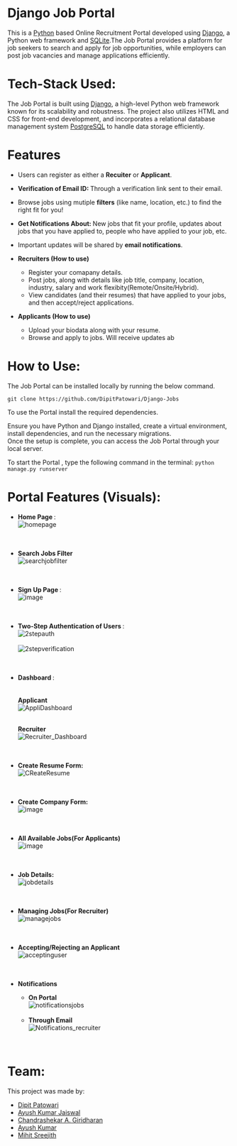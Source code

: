 # Django Job Portal

This is a [Python](https://www.python.org/) based Online Recruitment Portal developed using [Django](https://www.djangoproject.com/), a Python web framework and [SQLite](https://www.sqlite.org/index.html).The Job Portal provides a platform for job seekers to search and apply for job opportunities, while employers can post job vacancies and manage applications efficiently.</br>

# Tech-Stack Used:
The Job Portal is built using [Django](https://www.djangoproject.com/), a high-level Python web framework known for its scalability and robustness. The project also utilizes HTML and CSS for front-end development, and incorporates a relational database management system [PostgreSQL](https://www.postgresql.org/) to handle data storage efficiently.

# Features
* Users can register as either a <b>Recuiter</b> or <b>Applicant</b>.
* <b>Verification of Email ID: </b>Through a verification link sent to their email.
* Browse jobs using mutiple <b>filters</b> (like name, location, etc.) to find the right fit for you!
* <b>Get Notifications About: </b>New jobs that fit your profile, updates about jobs that you have applied to, people who have applied to your job, etc.
* Important updates will be shared by <b>email notifications</b>.

* <b>Recruiters (How to use)</b>
	- Register your comapany details.
	- Post jobs, along with details like job title, company, location, industry, salary and work flexibity(Remote/Onsite/Hybrid).
	- View candidates (and their resumes) that have applied to your jobs, and then accept/reject applications.
* <b>Applicants (How to use)</b>
	- Upload your biodata along with your resume.
	- Browse and apply to jobs. Will receive updates ab

# How to Use:
The Job Portal can be installed locally by running the below command.

```git clone https://github.com/DipitPatowari/Django-Jobs```

To use the Portal install the required dependencies.

Ensure you have Python and Django installed, create a virtual environment, install dependencies, and run the necessary migrations. </br>
Once the setup is complete, you can access the Job Portal through your local server.

To start the Portal , type the following command in the terminal:
```python manage.py runserver```

# Portal Features (Visuals): 

* <b> Home Page </b>:</br>
![homepage](https://github.com/Ayush-721/temp/assets/95296019/783a6233-a20e-409c-a69b-70a99b84dc74)</br></br></br>

* <b> Search Jobs Filter </b></br>
![searchjobfilter](https://github.com/Ayush-721/temp/assets/95296019/d6e0745b-e2c1-455a-ad6e-59259ef65951)</br></br></br>

* <b> Sign Up Page </b>:</br>
![image](https://github.com/Ayush-721/temp/assets/95296019/708b6017-99c3-470d-a5cf-5b817866be5c)</br></br></br>

* <b> Two-Step Authentication of Users </b>:</br>
![2stepauth](https://github.com/Ayush-721/temp/assets/95296019/f76d9584-e1bd-48a5-b2f4-46d115f2f9db)</br></br>
![2stepverification](https://github.com/Ayush-721/temp/assets/95296019/1e4e0a45-c229-44f0-a4cb-24e8b8cb0b45)</br></br></br>

* <b> Dashboard </b> : </br></br></br>
  <b> Applicant </b></br>
	![AppliDashboard](https://github.com/Ayush-721/temp/assets/95296019/934e71dd-3bab-4272-94d1-9442d3cc6972)</br></br>

  <b> Recruiter </b></br>
	![Recruiter_Dashboard](https://github.com/Ayush-721/temp/assets/95296019/7090922e-5d39-4854-9645-2c882db50630)</br></br></br>

* <b> Create Resume Form: </b></br>
![CReateResume](https://github.com/Ayush-721/temp/assets/95296019/2013c531-00a8-4540-abb6-a370a45d1c84)</br></br></br>

* <b> Create Company Form: </b></br>
![image](https://github.com/Ayush-721/temp/assets/95296019/a57855a6-794d-42ae-bfcf-9e11ada563bd)</br></br></br>


* <b> All Available Jobs(For Applicants) </b></br>
![image](https://github.com/Ayush-721/temp/assets/95296019/425c0f08-f9ec-4e0c-acf5-2bcb3a3b0bf1)</br></br></br>

* <b> Job Details: </b></br>
![jobdetails](https://github.com/Ayush-721/temp/assets/95296019/521c2626-3b2b-42ca-92c3-089b72d75d67)</br></br></br>

* <b> Managing Jobs(For Recruiter) </b></br>
![managejobs](https://github.com/Ayush-721/temp/assets/95296019/471e7057-ed5c-4a33-a85f-4c1e8e696e0c)</br></br></br>

* <b> Accepting/Rejecting an Applicant </b></br>
![acceptinguser](https://github.com/Ayush-721/temp/assets/95296019/0b123bca-040f-40b8-9fdb-d770e1e1da3b)</br></br></br>

* <b> Notifications </b></br>
	* <b>On Portal</b></br>
 		![notificationsjobs](https://github.com/Ayush-721/temp/assets/95296019/3c83ea37-6ca4-45f6-b895-3e5f69a74038)</br></br>
   	* <b>Through Email</b></br>
    		![Notifications_recruiter](https://github.com/Ayush-721/temp/assets/95296019/0ad0ffe4-dd64-4f1c-bf26-6868e8cd3593)</br></br></br>


# Team:

This project was made by:
* [Dipit Patowari](https://github.com/DipitPatowari)
* [Ayush Kumar Jaiswal](https://github.com/Ayush-kj)
* [Chandrashekar A. Giridharan](https://github.com/chandrashekar27)
* [Ayush Kumar](https://github.com/Ayush-721)
* [Mihit Sreejith](https://github.com/mihits)


